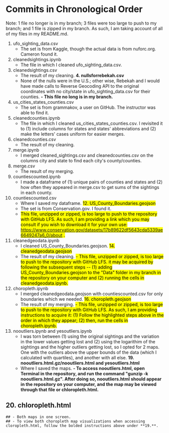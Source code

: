 # Commits in Chronological Order
Note: 1 file no longer is in my branch; 3 files were too large to push to my branch; and 1 file is zipped in my branch. As such, I am taking account of all of my files in my README.md.
1. ufo_sighting_data.csv
    - The set is from Kaggle, though the actual data is from nuforc.org. Cameron found it.
2. cleanedsightings.ipynb
    - The file in which I cleaned ufo_sighting_data.csv.
3. cleanedsightings.csv
    - The result of my cleaning.
**4. nullsforrebekah.csv**
    - None of the nulls were in the U.S.; other wise, Rebekah and I would have made calls to Reverse Geocoding API to the original coordinates with no city/state in ufo_sighting_data.csv for their counties.
    **- This file no long is in my branch.**
5. us_cities_states_counties.csv
    - The set is from grammakov, a user on GitHub. The instructor was able to find it.
6. cleanedcounties.ipynb
    - The file in which I cleaned us_cities_states_counties.csv. I revisited it to (1) include columns for states and states' abbreviations and (2) make the letters' cases uniform for easier merges.
7. cleanedcounties.csv
    - The result of my cleaning.
8. merge.ipynb
    - I merged cleaned_sightings.csv and cleanedcounties.csv on the columns city and state to find each city's county/counties.
9. merge.csv
    - The result of my merging.
10. countiescounted.ipynb
    - I made a dataframe of (1) unique pairs of counties and states and (2) how often they appeared in merge.csv to get sums of the sightings in each county.
11. countiescounted.csv
    - Where I saved my dataframe.
<mark>12. US_County_Boundaries.geojson<mark>
    - The set is from Conservation.gov. I found it.
    - <mark>This file, unzipped or zipped, is too large to push to the repository with GitHub LFS. As such, I am providing a link which you may consult if you wish to download it for your own use: https://www.conservation.gov/datasets/17b89622df5643cda5339ae6649247a6_0/about .</mark>
13. cleanedgeodata.ipynb
    - I cleaned US_County_Boundaries.geojson.
<mark>14. cleanedgeodata.geojson</mark>
    - The result of my cleaning.
    <mark>- This file, unzipped or zipped, is too large to push to the repository with GitHub LFS. it may be acquired by following the subsequent steps -- (1) adding US_County_Boundaries.geojson to the "Data" folder in my branch in the repository on your computer and (2) running the cells in cleanedgeodata.ipynb.</mark>
15. choropleth.ipynb
    - I merged cleanedgeodata.geojson with countiescounted.csv for only boundaries which we needed.
<mark>16. choropleth.geojson</mark>
    - The result of my merging.
    <mark>- This file, unzipped or zipped, is too large to push to the repository with GitHub LFS. As such, I am providing instructions to acquire it: (1) Follow the highlighted steps above in the order in which they appear; (2) then, run the cells in choropleth.ipynb.</mark>
18. nooutliers.ipynb and yesoutliers.ipynb
    - I was torn between (1) using the original sightings and the variation in the lower values getting lost and (2) using the logarithim of the sightings and the higher outliers getting lost, so I opted for 2 maps. One with the outliers above the upper bounds of the data (which I calculated with quartiles), and another with all else.
**19. nooutliers.html.gz/nooutliers.html and yesoutliers.html**
    - Where I saved the maps.
    **- To access nooutliers.html, open Terminal in the repository, and run the command "gunzip -k nooutliers.html.gz". After doing so, nooutliers.html should appear in the repository on your computer, and the map may be viewed through that file or chloropleth.html.**
## 20. chloropleth.html
    ## - Both maps in one screen.
    ## - To view both choropleth map visualizations when accessing cloropleth.html, follow the bolded instructions above under **19.**.

